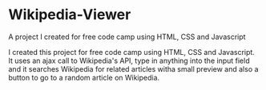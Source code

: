 # Wikipedia-Viewer
A project I created for free code camp using HTML, CSS and Javascript

I created this project for free code camp using HTML, CSS and Javascript. It uses an ajax call to Wikipedia's API, type in anything into the input field and it searches Wikipedia for related articles witha  small preview and also a button to go to a random article on Wikipedia. 
